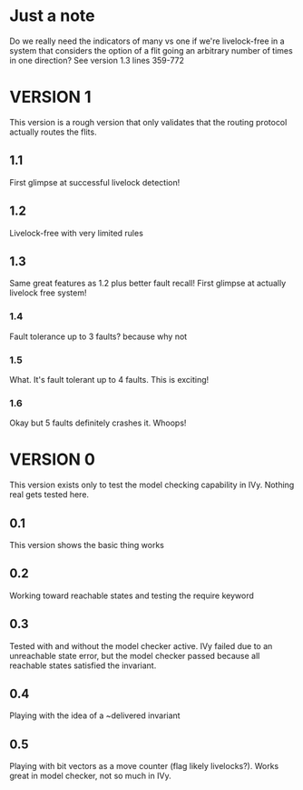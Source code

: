 # Just a note
Do we really need the indicators of many vs one if we're livelock-free in a system that considers the option of a flit going an arbitrary number of times in one direction? See version 1.3 lines 359-772

# VERSION 1
This version is a rough version that only validates that the routing protocol actually routes the flits.

## 1.1
First glimpse at successful livelock detection!

## 1.2
Livelock-free with very limited rules

## 1.3
Same great features as 1.2 plus better fault recall!
First glimpse at actually livelock free system!

### 1.4
Fault tolerance up to 3 faults? because why not

### 1.5
What. It's fault tolerant up to 4 faults. This is exciting!

### 1.6
Okay but 5 faults definitely crashes it. Whoops!

# VERSION 0
This version exists only to test the model checking capability in IVy. Nothing real gets tested here.

## 0.1
This version shows the basic thing works

## 0.2
Working toward reachable states and testing the require keyword

## 0.3
Tested with and without the model checker active. IVy failed due to an unreachable state error, but the model checker passed because all reachable states satisfied the invariant.

## 0.4
Playing with the idea of a ~delivered invariant

## 0.5
Playing with bit vectors as a move counter (flag likely livelocks?). Works great in model checker, not so much in IVy.